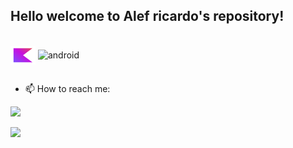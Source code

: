 ## Hello welcome to Alef ricardo's repository!



<div style="display: inline_block"><br>
  <img align="center" alt="kotlin" height="30" width="40" src="https://raw.githubusercontent.com/devicons/devicon/master/icons/kotlin/kotlin-original.svg">
  <img align="center" alt="android" height="30" width="90" src="https://img.shields.io/badge/Android-3DDC84?style=for-the-badge&logo=android&logoColor=white">
</div>

##
- 📫 How to reach me:

<div>  
<a href="https://www.linkedin.com/in/alefricardosoares/" target="_blank"><img src="https://img.shields.io/badge/-LinkedIn-%230077B5?style=for-the-badge&logo=linkedin&logoColor=white" target="_blank"></a>
  
<a href = "mailto:alefricard@gmail.com"><img src="https://img.shields.io/badge/Gmail-D14836?style=for-the-badge&logo=gmail&logoColor=white"></a>
</div>
